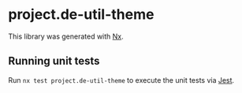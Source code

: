 # project.de-util-theme

This library was generated with [Nx](https://nx.dev).

## Running unit tests

Run `nx test project.de-util-theme` to execute the unit tests via [Jest](https://jestjs.io).
